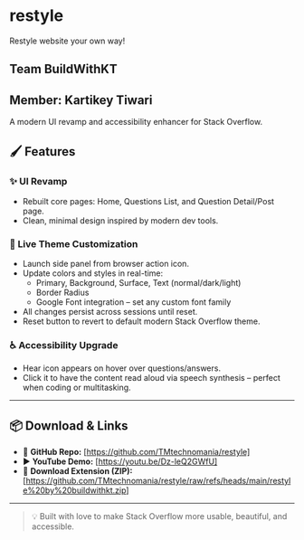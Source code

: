 # restyle
Restyle website your own way!
## Team BuildWithKT
## Member: Kartikey Tiwari

A modern UI revamp and accessibility enhancer for Stack Overflow.

## 🖌️ Features

### ✨ UI Revamp
- Rebuilt core pages: Home, Questions List, and Question Detail/Post page.
- Clean, minimal design inspired by modern dev tools.

### 🎨 Live Theme Customization
- Launch side panel from browser action icon.
- Update colors and styles in real-time:
  - Primary, Background, Surface, Text (normal/dark/light)
  - Border Radius
  - Google Font integration – set any custom font family
- All changes persist across sessions until reset.
- Reset button to revert to default modern Stack Overflow theme.

### ♿ Accessibility Upgrade
- Hear icon appears on hover over questions/answers.
- Click it to have the content read aloud via speech synthesis – perfect when coding or multitasking.

---

## 📦 Download & Links

- 🔗 **GitHub Repo:** [https://github.com/TMtechnomania/restyle]
- ▶️ **YouTube Demo:** [https://youtu.be/Dz-leQ2GWfU]
- 📁 **Download Extension (ZIP):** [https://github.com/TMtechnomania/restyle/raw/refs/heads/main/restyle%20by%20buildwithkt.zip]

---

> 💡 Built with love to make Stack Overflow more usable, beautiful, and accessible.

